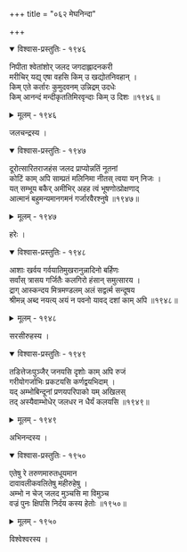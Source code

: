 +++
title = "०६२ मेघनिन्दा"

+++



<details open><summary>विश्वास-प्रस्तुतिः - १९४६</summary>

निपीता श्वेतांशोर् जलद जगदाह्लादनकरी  
मरीचिर् यद्य् एषा वहसि किम् उ खद्योतनिवहान् ।  
किम् एते कर्तारः कुमुदवनम् उन्निद्रम् उदधेः  
किम् आनन्दं मन्दीकृततिमिरवृन्दाः किम् उ दिशः ॥१९४६॥
</details>

<details><summary>मूलम् - १९४६</summary>

निपीता श्वेतांशोर् जलद जगदाह्लादनकरी  
मरीचिर् यद्य् एषा वहसि किम् उ खद्योतनिवहान् ।  
किम् एते कर्तारः कुमुदवनम् उन्निद्रम् उदधेः  
किम् आनन्दं मन्दीकृततिमिरवृन्दाः किम् उ दिशः ॥१९४६॥
</details>


जलचन्द्रस्य ।  



<details open><summary>विश्वास-प्रस्तुतिः - १९४७</summary>

दूरोत्सारितराजहंस जलद प्राप्योन्नतिं नूतनां  
कोटिं काम् अपि साम्प्रतं मलिनिमा नीतस् त्वया यन् निजः ।  
यत् सम्भूय बकैर् अमीभिर् अहह त्वं भूषणोत्प्रोक्षणाद्  
आत्मानं बहुमन्यमानगमनं गर्जारवैरश्नुषे ॥१९४७॥
</details>

<details><summary>मूलम् - १९४७</summary>

दूरोत्सारितराजहंस जलद प्राप्योन्नतिं नूतनां  
कोटिं काम् अपि साम्प्रतं मलिनिमा नीतस् त्वया यन् निजः ।  
यत् सम्भूय बकैर् अमीभिर् अहह त्वं भूषणोत्प्रोक्षणाद्  
आत्मानं बहुमन्यमानगमनं गर्जारवैरश्नुषे ॥१९४७॥
</details>


हरेः ।  



<details open><summary>विश्वास-प्रस्तुतिः - १९४८</summary>

आशाः खर्वय गर्वयातिमुखरानुन्नादिनो बर्हिणः  
सर्वांस् त्रासय गर्जितैः कलगिरो हंसान् समुत्सारय ।  
द्राग् आस्कन्दय मित्रमण्डलम् अलं सद्वर्त्म सन्दूषय  
श्रीमन्न् अब्द नयत्य् अयं न पवनो यावद् दशां काम् अपि ॥१९४८॥
</details>

<details><summary>मूलम् - १९४८</summary>

आशाः खर्वय गर्वयातिमुखरानुन्नादिनो बर्हिणः  
सर्वांस् त्रासय गर्जितैः कलगिरो हंसान् समुत्सारय ।  
द्राग् आस्कन्दय मित्रमण्डलम् अलं सद्वर्त्म सन्दूषय  
श्रीमन्न् अब्द नयत्य् अयं न पवनो यावद् दशां काम् अपि ॥१९४८॥
</details>


सरसीरुहस्य ।  



<details open><summary>विश्वास-प्रस्तुतिः - १९४९</summary>

तडित्तेजःपुञ्जैर् जनयसि दृशोः काम् अपि रुजं  
गरीयोगर्जाभिः प्रकटयसि कर्णद्वयभिदाम् ।  
यद् अम्भोबिन्दूनां प्रणयपरिपाको यम् अखिलस्  
तद् अस्यैवाम्भोधेर् जलधर न धैर्यं कलयसि ॥१९४९॥
</details>

<details><summary>मूलम् - १९४९</summary>

तडित्तेजःपुञ्जैर् जनयसि दृशोः काम् अपि रुजं  
गरीयोगर्जाभिः प्रकटयसि कर्णद्वयभिदाम् ।  
यद् अम्भोबिन्दूनां प्रणयपरिपाको यम् अखिलस्  
तद् अस्यैवाम्भोधेर् जलधर न धैर्यं कलयसि ॥१९४९॥
</details>


अभिनन्दस्य ।  



<details open><summary>विश्वास-प्रस्तुतिः - १९५०</summary>

एतेषु रे तरुणमारुतधूयमान  
दावावलीकवलितेषु महीरुहेषु ।  
अम्भो न चेज् जलद मुञ्चसि मा विमुञ्च  
वज्रं पुनः क्षिपसि निर्दय कस्य हेतोः ॥१९५०॥
</details>

<details><summary>मूलम् - १९५०</summary>

एतेषु रे तरुणमारुतधूयमान  
दावावलीकवलितेषु महीरुहेषु ।  
अम्भो न चेज् जलद मुञ्चसि मा विमुञ्च  
वज्रं पुनः क्षिपसि निर्दय कस्य हेतोः ॥१९५०॥
</details>


विश्वेश्वरस्य ।  

